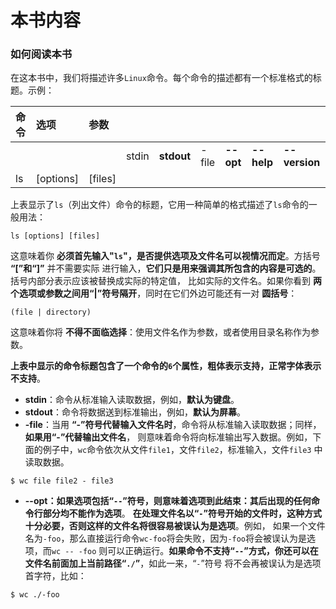 本书内容
==========================================================================
### 如何阅读本书
在这本书中，我们将描述许多`Linux`命令。每个命令的描述都有一个标准格式的标题。示例：

| 命令 | 选项 | 参数 |   |   |   |   |   |   |
|:----|:-----|:----|:--|:--|:--|:--|:--|:--|
|   |  |  | stdin | **stdout** | -file | **--opt** | **--help** | **--version** |
| ls | [options] | [files] |  |  |  |  |  |  |

上表显示了`ls`（列出文件）命令的标题，它用一种简单的格式描述了`ls`命令的一般用法：
```shell
ls [options] [files]
```
这意味着你 **必须首先输入"`ls`"，是否提供选项及文件名可以视情况而定**。方括号 **“[”和“]”** 并不需要实际
进行输入，**它们只是用来强调其所包含的内容是可选的**。括号内部分表示应该被替换成实际的特定值，
比如实际的文件名。如果你看到 **两个选项或参数之间用“|”符号隔开**，同时在它们外边可能还有一对 **圆括号**：
```
(file | directory)
```
这意味着你将 **不得不面临选择**：使用文件名作为参数，或者使用目录名称作为参数。

**上表中显示的命令标题包含了一个命令的`6`个属性，粗体表示支持，正常字体表示不支持**。

+ **stdin**：命令从标准输入读取数据，例如，**默认为键盘**。
+ **stdout**：命令将数据送到标准输出，例如，**默认为屏幕**。
+ **-file**：当用 **“-”符号代替输入文件名时**，命令将从标准输入读取数据；同样，**如果用“-”代替输出文件名**，
则意味着命令将向标准输出写入数据。例如，下面的例子中，`wc`命令依次从文件`file1`，文件`file2`，标准输入，文件`file3`
中读取数据。
```
$ wc file file2 - file3
```
+ **--opt：如果选项包括“`--`”符号，则意味着选项到此结束：其后出现的任何命令行部分均不能作为选项**。
**在处理文件名以“`-`”符号开始的文件时，这种方式十分必要，否则这样的文件名将很容易被误认为是选项**。例如，
如果一个文件名为`-foo`，那么直接运行命令`wc-foo`将会失败，因为`-foo`将会被误认为是选项，而`wc -- -foo`
则可以正确运行。**如果命令不支持“`--`”方式，你还可以在文件名前面加上当前路径“`./`”**，如此一来，“`-`”符号
将不会再被误认为是选项首字符，比如：
```
$ wc ./-foo
```


